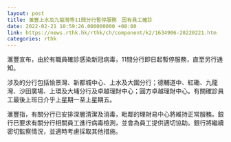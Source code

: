 ```yaml
---
layout: post
title: 滙豐上水及九龍灣等11間分行暫停服務　因有員工確診
date: 2022-02-21 10:59:26.000000000 +08:00
link: https://news.rthk.hk/rthk/ch/component/k2/1634906-20220221.htm
categories: rthk
---
```


滙豐宣布，由於有職員確診感染新冠病毒，11間分行即日起暫停服務，直至另行通知。

涉及的分行包括愉景灣、新都城中心、上水及大圍分行；德輔道中、紅磡、九龍灣、沙田廣場、上環及大埔分行及卓越理財中心；圓方卓越理財中心。有關確診員工最後上班日介乎上星期一至上星期五。

滙豐指，有關分行已安排深層清潔及消毒，毗鄰的理財易中心將維持正常服務。銀行已要求有關分行相關員工進行病毒檢測，並會為員工提供適切協助。銀行將繼續密切監察情況，並適時考慮採取其他措施。
